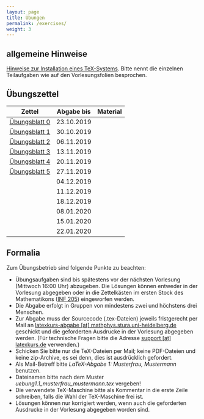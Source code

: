 ```yaml
---
layout: page
title: Übungen
permalink: /exercises/
weight: 3
---
```


## allgemeine Hinweise

[Hinweise zur Installation eines TeX-Systems](./00_texlive_installation.pdf "Installationshinweise").
Bitte nennt die einzelnen Teilaufgaben wie auf den Vorlesungsfolien besprochen. 
 

## Übungszettel

Zettel                                                           | Abgabe bis | Material
-----------------------------------------------------------------|------------|-----------------------
[Übungsblatt 0](./00_erste_schritte_solution.pdf)                | 23.10.2019 |
[Übungsblatt 1](./01_schriften_kodierungen_solutions.pdf)        | 30.10.2019 |
[Übungsblatt 2](./02_mathesatz_solution.pdf)                     | 06.11.2019 |
[Übungsblatt 3](./03_tabellen_solution.pdf)                      | 13.11.2019 | 
[Übungsblatt 4](./04_masseinheiten.pdf)                          | 20.11.2019 | 
[Übungsblatt 5](./05_abbildungen_tikz.pdf)                       | 27.11.2019 |  
<!-- [Übungsblatt 6](./06_diagramme.pdf)-->                      | 04.12.2019 | <!-- [Messwerte](06_messwerte.dat)-->
<!-- [Übungsblatt 7](./07_umfangreiches_dokument.pdf)-->         | 11.12.2019 | <!-- [Projektdateien](07_projekt.zip)-->
<!-- [Übungsblatt 8](./08_bibliographie_mehrsprachigkeit.pdf)--> | 18.12.2019 | 
<!-- [Weihnachtsblatt](./weihnachtsblatt.pdf)-->                 | 08.01.2020 |  
<!-- [Übungsblatt 9](./09_praesentationen.pdf)-->                | 15.01.2020 |
<!-- [Übungsblatt 10](#./10_brief_lebenslauf.pdf)--> 	         | 22.01.2020 |

## Formalia

Zum Übungsbetrieb sind folgende Punkte zu beachten:

* Übungsaufgaben sind bis spätestens vor der nächsten Vorlesung (Mittwoch 16:00 Uhr) abzugeben.
  Die Lösungen können entweder in der Vorlesung abgegeben oder in die Zettelkästen im ersten Stock des Mathematikons (<a href="http://osm.org/go/0DwYyjIMU-?m=">INF 205</a>) eingeworfen werden.
* Die Abgabe erfolgt in Gruppen von mindestens zwei und höchstens drei Menschen.
* Zur Abgabe muss der Sourcecode (.tex-Dateien) jeweils fristgerecht per Mail an <a href="mailto:latexkurs-abgabe@mathphys.stura.uni-heidelberg.de?subject=LaTeX-Abgabe%20:">latexkurs-abgabe [at] mathphys.stura.uni-heidelberg.de</a> geschickt und die geforderten Ausdrucke in der Vorlesung abgegeben werden.
  (Für technische Fragen bitte die Adresse <a href="mailto:support@latexkurs.de"> support [at] latexkurs.de</a> verwenden.)
* Schicken Sie bitte nur die TeX-Dateien per Mail; keine PDF-Dateien und keine zip-Archive, es sei denn, dies ist ausdrücklich gefordert.
* Als Mail-Betreff bitte _LaTeX-Abgabe 1: Musterfrau, Mustermann_ benutzen.
* Dateinamen bitte nach dem Muster _uebung1.1_musterfrau_mustermann.tex_ vergeben!
* Die verwendete TeX-Maschine bitte als Kommentar in die erste Zeile schreiben, falls die Wahl der TeX-Maschine frei ist.
* Lösungen können nur korrigiert werden, wenn auch die geforderten Ausdrucke in der Vorlesung abgegeben worden sind.
				
